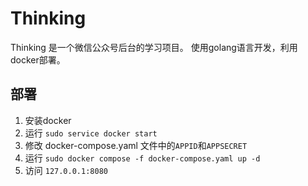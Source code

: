 # Thinking
Thinking 是一个微信公众号后台的学习项目。
使用golang语言开发，利用docker部署。

## 部署
1. 安装docker
2. 运行 `sudo service docker start`
3. 修改 docker-compose.yaml 文件中的`APPID`和`APPSECRET`
3. 运行 `sudo docker compose -f docker-compose.yaml up -d`
4. 访问 `127.0.0.1:8080`
